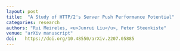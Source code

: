 ```yaml
---
layout: post
title:  "A Study of HTTP/2's Server Push Performance Potential"
categories: research
authors: "Rui Meireles, <u>Junrui Liu</u>, Peter Steenkiste"
venue: "arXiv manuscript"
doi:   https://doi.org/10.48550/arXiv.2207.05885
---
```

